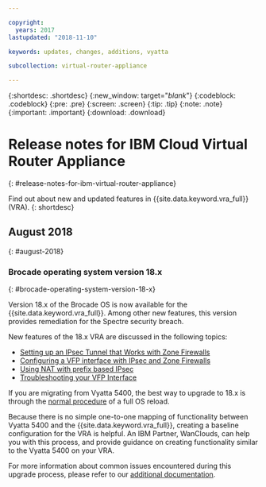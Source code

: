 ```yaml
---

copyright:
  years: 2017
lastupdated: "2018-11-10"

keywords: updates, changes, additions, vyatta

subcollection: virtual-router-appliance

---
```


{:shortdesc: .shortdesc}
{:new_window: target="_blank_"}
{:codeblock: .codeblock}
{:pre: .pre}
{:screen: .screen}
{:tip: .tip}
{:note: .note}
{:important: .important}
{:download: .download}


# Release notes for IBM Cloud Virtual Router Appliance
{: #release-notes-for-ibm-virtual-router-appliance}

Find out about new and updated features in {{site.data.keyword.vra_full}} (VRA).
{: shortdesc}

## August 2018
{: #august-2018}

### Brocade operating system version 18.x
{: #brocade-operating-system-version-18-x}

Version 18.x of the Brocade OS is now available for the {{site.data.keyword.vra_full}}. Among other new features, this version provides remediation for the Spectre security breach.

New features of the 18.x VRA are discussed in the following topics:

* [Setting up an IPsec Tunnel that Works with Zone Firewalls](/docs/virtual-router-appliance?topic=virtual-router-appliance-setting-up-an-ipsec-tunnel-that-works-with-zone-firewalls)
* [Configuring a VFP interface with IPsec and Zone Firewalls](/docs/virtual-router-appliance?topic=virtual-router-appliance-configuring-a-vfp-interface-with-ipsec-and-zone-firewalls)
* [Using NAT with prefix based IPsec](/docs/virtual-router-appliance?topic=virtual-router-appliance-using-nat-with-prefix-based-ipsec)
* [Troubleshooting your VFP Interface](/docs/virtual-router-appliance?topic=virtual-router-appliance-troubleshooting-your-vfp-interface)

If you are migrating from Vyatta 5400, the best way to upgrade to 18.x is through the [normal procedure](/docs/virtual-router-appliance?topic=virtual-router-appliance-upgrading-the-os) of a full OS reload.

Because there is no simple one-to-one mapping of functionality between Vyatta 5400 and the {{site.data.keyword.vra_full}}, creating a baseline configuration for the VRA is helpful. An IBM Partner, WanClouds, can help you with this process, and provide guidance on creating functionality similar to the Vyatta 5400 on your VRA.

For more information about common issues encountered during this upgrade process, please refer to our [additional documentation](/docs/virtual-router-appliance?topic=virtual-router-appliance-vyatta-5400-common-migration-issues).
